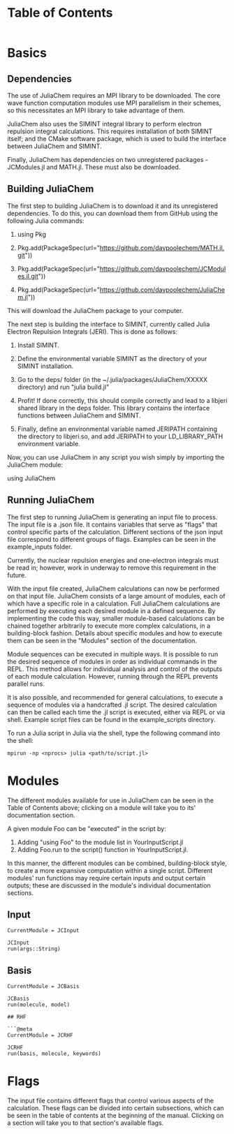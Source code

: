 # Table of Contents
```@contents
```

# Basics

## Dependencies

The use of JuliaChem requires an MPI library to be downloaded. The core wave
function computation modules use MPI parallelism in their schemes,
so this necessitates an MPI library to take advantage of them.  

JuliaChem also uses the SIMINT integral library to perform electron repulsion 
integral calculations. This requires installation of both SIMINT itself; and
the CMake software package, which is used to build the interface between 
JuliaChem and SIMINT.

Finally, JuliaChem has dependencies on two unregistered packages - JCModules.jl
and MATH.jl. These must also be downloaded.

## Building JuliaChem

The first step to building JuliaChem is to download it and its unregistered
dependencies. To do this, you can download them from GitHub using the following 
Julia commands:

1. using Pkg

2. Pkg.add(PackageSpec(url="https://github.com/davpoolechem/MATH.jl.git"))

3. Pkg.add(PackageSpec(url="https://github.com/davpoolechem/JCModules.jl.git")) 

4. Pkg.add(PackageSpec(url="https://github.com/davpoolechem/JuliaChem.jl"))

This will download the JuliaChem package to your computer.

The next step is building the interface to SIMINT,
currently called Julia Electron Repulsion Integrals (JERI). This is done as 
follows:

1. Install SIMINT.

2. Define the environmental variable SIMINT as the directory of your
SIMINT installation.

3. Go to the deps/ folder (in the ~/.julia/packages/JuliaChem/XXXXX directory) 
and run "julia build.jl" 

4. Profit! If done correctly, this should compile correctly and lead to a
libjeri shared library in the deps folder. This library contains the
interface functions between JuliaChem and SIMINT.

5. Finally, define an environmental variable named JERIPATH containing the 
directory to libjeri.so, and add JERIPATH to your LD_LIBRARY_PATH environment
variable. 

Now, you can use JuliaChem in any script you wish simply by importing the 
JuliaChem module:

using JuliaChem

## Running JuliaChem

The first step to running JuliaChem is generating an input file to process. The
input file is a .json file. It contains variables that serve as "flags"
that control specific parts of the calculation. Different sections of the json
input file correspond to different groups of flags. Examples can be seen in
the example_inputs folder.

Currently, the nuclear repulsion energies and one-electron integrals
must be read in; however, work in underway to remove this requirement in
the future.

With the input file created, JuliaChem calculations can now be performed on
that input file. JuliaChem consists of a large amount of modules, each of
which have a specific role in a calculation. Full JuliaChem calculations
are performed by executing each desired module in a defined sequence. By
implementing the code this way, smaller module-based calculations can be chained
together arbitrarily to execute more complex calculations, in a building-block
fashion. Details about specific modules and how to execute them can be seen
in the "Modules" section of the documentation.

Module sequences can be executed in multiple ways. It is possible to run the
desired sequence of modules in order as individual commands in the REPL. This
method allows for individual analysis and control of the outputs of each
module calculation. However, running through the REPL prevents parallel
runs.

It is also possible, and recommended for general calculations,
to execute a sequence of modules via a handcrafted .jl script. The desired
calculation can then be called each time the .jl script is executed, either via
REPL or via shell. Example script files can be found in the example_scripts
directory.

To run a Julia script in Julia via the shell, type the following command into
the shell:
```
mpirun -np <nprocs> julia <path/to/script.jl>
```

# Modules

The different modules available for use in JuliaChem can be seen in the
Table of Contents above; clicking on a module will take you to its'
documentation section.

A given module Foo can be "executed" in the script by:
1. Adding "using Foo" to the module list in YourInputScript.jl
2. Adding Foo.run to the script() function in YourInputScript.jl.

In this manner, the different modules can be combined, building-block style, to
create a more expansive computation within a single script. Different
modules' run functions may require certain inputs and output certain outputs;
these are discussed in the module's individual documentation sections.

## Input

```@meta
CurrentModule = JCInput
```

```@docs
JCInput
run(args::String)
```
## Basis 

```@meta
CurrentModule = JCBasis
```

```@docs
JCBasis
run(molecule, model)

## RHF

```@meta
CurrentModule = JCRHF
```

```@docs
JCRHF
run(basis, molecule, keywords)
```

# Flags

The input file contains different flags that control various aspects of the
calculation. These flags can be divided into certain subsections, which can
be seen in the table of contents at the beginning of the manual. Clicking on
a section will take you to that section's available flags.
